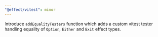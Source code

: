 ```yaml
---
"@effect/vitest": minor
---
```


Introduce `addEqualityTesters` function which adds a custom vitest tester handling equality of `Option`, `Either` and `Exit` effect types.
